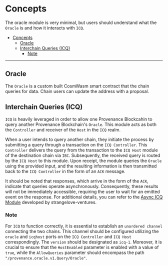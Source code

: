 <!--
order: 1
-->

# Concepts

The oracle module is very minimal, but users should understand what the `Oracle` is and how it interacts with `ICQ`.

<!-- TOC 2 -->
- [Concepts](#concepts)
  - [Oracle](#oracle)
  - [Interchain Queries (ICQ)](#interchain-queries-icq)
    - [Note](#note)


---
## Oracle

The `Oracle` is a custom built CosmWasm smart contract that the chain queries for data. Chain users can update the address with a proposal.

## Interchain Queries (ICQ)

`ICQ` is heavily leveraged in order to allow one Provenance Blockcahin to query another Provenance Blockchain's `Oracle`. This module acts as both the `Controller` and receiver of the `Host` in the `ICQ` realm.

When a user intends to query another chain, they initiate the process by submitting a query through a transaction on the `ICQ Controller`. This `Controller` delivers the query from the transaction to the `ICQ Host` module of the destination chain via `IBC`. Subsequently, the received query is routed by the `ICQ Host` to this module. Upon receipt, the module queries the `Oracle` using the provided input, and the resulting information is then transmitted back to the `ICQ Controller` in the form of an `ACK` message.

It should be noted that responses, which arrive in the form of the `ACK`, indicate that queries operate asynchronously. Consequently, these results will not be immediately accessible, requiring the user to wait for an emitted event on the response. For additional details, you can refer to the [Async ICQ Module](https://github.com/cosmos/ibc-apps/tree/main/modules/async-icq) developed by strangelove-ventures.

### Note

For `ICQ` to function correctly, it is essential to establish an `unordered channel` connecting the two chains. This channel should be configured utilizing the `oracle` and `icqhost` ports on the `ICQ Controller` and `ICQ Host` correspondingly. The `version` should be designated as `icq-1`. Moreover, it is crucial to ensure that the `HostEnabled` parameter is enabled with a value of `true`, while the `AllowQueries` parameter should encompass the path `"/provenance.oracle.v1.Query/Oracle"`.
